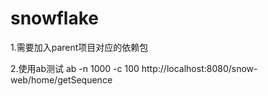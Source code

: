 # snowflake
1.需要加入parent项目对应的依赖包

2.使用ab测试
ab -n 1000 -c 100 http://localhost:8080/snow-web/home/getSequence
